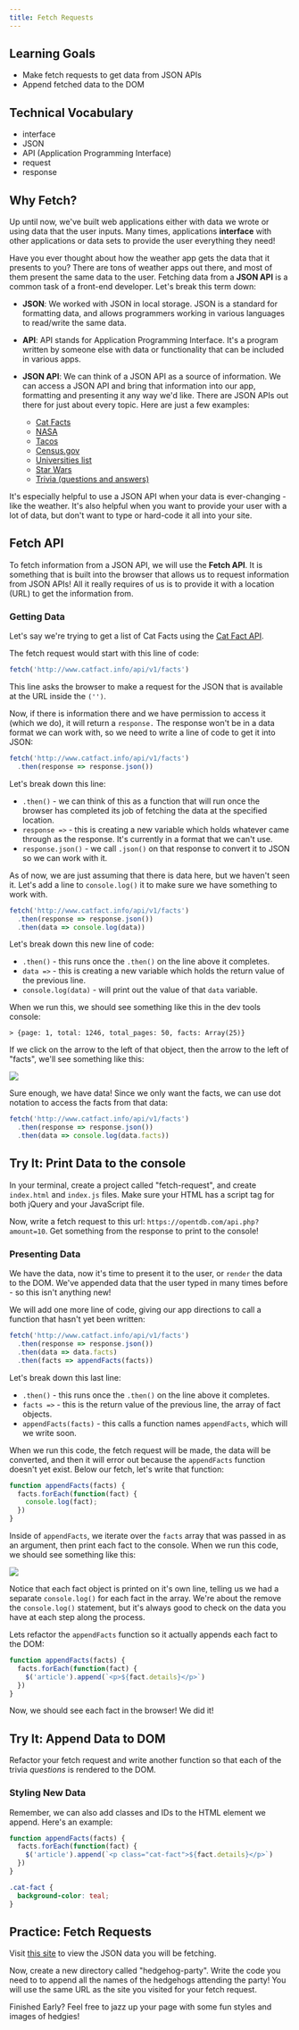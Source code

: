 ```yaml
---
title: Fetch Requests
---
```


## Learning Goals

* Make fetch requests to get data from JSON APIs
* Append fetched data to the DOM

## Technical Vocabulary

- interface
- JSON
- API (Application Programming Interface)
- request
- response

## Why Fetch?

Up until now, we've built web applications either with data we wrote or using data that the user inputs. Many times, applications **interface** with other applications or data sets to provide the user everything they need!

Have you ever thought about how the weather app gets the data that it presents to you? There are tons of weather apps out there, and most of them present the same data to the user. Fetching data from a **JSON API** is a common task of a front-end developer. Let's break this term down:

- **JSON**: We worked with JSON in local storage. JSON is a standard for formatting data, and allows programmers working in various languages to read/write the same data.
- **API**: API stands for Application Programming Interface. It's a program written by someone else with data or functionality that can be included in various apps.
- **JSON API**: We can think of a JSON API as a source of information. We can access a JSON API and bring that information into our app, formatting and presenting it any way we'd like. There are JSON APIs out there for just about every topic. Here are just a few examples:

  - [Cat Facts]()
  - [NASA]()
  - [Tacos]()
  - [Census.gov]()
  - [Universities list]()
  - [Star Wars]()
  - [Trivia (questions and answers)]()

It's especially helpful to use a JSON API when your data is ever-changing - like the weather. It's also helpful when you want to provide your user with a lot of data, but don't want to type or hard-code it all into your site.

## Fetch API

To fetch information from a JSON API, we will use the **Fetch API**. It is something that is built into the browser that allows us to request information from JSON APIs! All it really requires of us is to provide it with a location (URL) to get the information from.

### Getting Data

Let's say we're trying to get a list of Cat Facts using the <a target="blank" href="http://www.catfact.info/">Cat Fact API</a>.

The fetch request would start with this line of code:

```javascript
fetch('http://www.catfact.info/api/v1/facts')
```

This line asks the browser to make a request for the JSON that is available at the URL inside the `('')`.

Now, if there is information there and we have permission to access it (which we do), it will return a `response.` The response won't be in a data format we can work with, so we need to write a line of code to get it into JSON:

```javascript
fetch('http://www.catfact.info/api/v1/facts')
  .then(response => response.json())
```

Let's break down this line:
- `.then()` - we can think of this as a function that will run once the browser has completed its job of fetching the data at the specified location.
- `response =>` - this is creating a new variable which holds whatever came through as the response. It's currently in a format that we can't use.
- `response.json()` - we call `.json()` on that response to convert it to JSON so we can work with it.

As of now, we are just assuming that there is data here, but we haven't seen it. Let's add a line to `console.log()` it to make sure we have something to work with.

```javascript
fetch('http://www.catfact.info/api/v1/facts')
  .then(response => response.json())
  .then(data => console.log(data))
```

Let's break down this new line of code:
- `.then()` - this runs once the `.then()` on the line above it completes.
- `data =>` - this is creating a new variable which holds the return value of the previous line.
- `console.log(data)` - will print out the value of that `data` variable.

When we run this, we should see something like this in the dev tools console:

```
> {page: 1, total: 1246, total_pages: 50, facts: Array(25)}
```

If we click on the arrow to the left of that object, then the arrow to the left of "facts", we'll see something like this:

<img src="./assets/json-response.png">

Sure enough, we have data! Since we only want the facts, we can use dot notation to access the facts from that data:

```javascript
fetch('http://www.catfact.info/api/v1/facts')
  .then(response => response.json())
  .then(data => console.log(data.facts))
```

<div class="try-it">
  <h2>Try It: Print Data to the console</h2>
  <p>In your terminal, create a project called "fetch-request", and create <code class="try-it-code">index.html</code> and <code class="try-it-code">index.js</code> files. Make sure your HTML has a script tag for both jQuery and your JavaScript file.</p>
  <p>Now, write a fetch request to this url: <code class="try-it-code">https://opentdb.com/api.php?amount=10</code>. Get something from the response to print to the console!</p>
</div>

### Presenting Data

We have the data, now it's time to present it to the user, or `render` the data to the DOM. We've appended data that the user typed in many times before - so this isn't anything new!

We will add one more line of code, giving our app directions to call a function that hasn't yet been written:

```javascript
fetch('http://www.catfact.info/api/v1/facts')
  .then(response => response.json())
  .then(data => data.facts)
  .then(facts => appendFacts(facts))
```

Let's break down this last line:
- `.then()` - this runs once the `.then()` on the line above it completes.
- `facts =>` - this is the return value of the previous line, the array of fact objects.
- `appendFacts(facts)` - this calls a function names `appendFacts`, which will we write soon.

When we run this code, the fetch request will be made, the data will be converted, and then it will error out because the `appendFacts` function doesn't yet exist. Below our fetch, let's write that function:

```javascript
function appendFacts(facts) {
  facts.forEach(function(fact) {
    console.log(fact);
  })
}
```

Inside of `appendFacts`, we iterate over the `facts` array that was passed in as an argument, then print each fact to the console. When we run this code, we should see something like this:

<img src="./assets/print-each.png">

Notice that each fact object is printed on it's own line, telling us we had a separate `console.log()` for each fact in the array. We're about the remove the `console.log()` statement, but it's always good to check on the data you have at each step along the process.

Lets refactor the `appendFacts` function so it actually appends each fact to the DOM:

```javascript
function appendFacts(facts) {
  facts.forEach(function(fact) {
    $('article').append(`<p>${fact.details}</p>`)
  })
}
```

Now, we should see each fact in the browser! We did it!

<div class="try-it">
  <h2>Try It: Append Data to DOM</h2>
  <p>Refactor your fetch request and write another function so that each of the trivia <em>questions</em> is rendered to the DOM.</p>
</div>

### Styling New Data

Remember, we can also add classes and IDs to the HTML element we append. Here's an example:

```javascript
function appendFacts(facts) {
  facts.forEach(function(fact) {
    $('article').append(`<p class="cat-fact">${fact.details}</p>`)
  })
}
```

```css
.cat-fact {
  background-color: teal;
}
```

<div class="practice">
  <h2>Practice: Fetch Requests</h2>
  <p>Visit <a target="blank" href="https://hedgehog-party.herokuapp.com/api/v1/invites">this site</a> to view the JSON data you will be fetching.</p>
  <p>Now, create a new directory called "hedgehog-party". Write the code you need to to append all the names of the hedgehogs attending the party! You will use the same URL as the site you visited for your fetch request.</p>
  <p>Finished Early? Feel free to jazz up your page with some fun styles and images of hedgies!</p>
</div>
